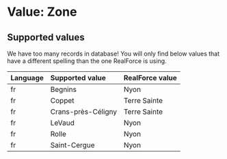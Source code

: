 # Value: Zone

## Supported values

We have too many records in database!
You will only find below values that have a different spelling than the one RealForce is using.

| Language | Supported value | RealForce value |
| :--- | :--- | :--- |
| fr | Begnins | Nyon |
| fr | Coppet | Terre Sainte |
| fr | Crans-près-Céligny | Terre Sainte |
| fr | LeVaud | Nyon |
| fr | Rolle | Nyon |
| fr | Saint-Cergue | Nyon |
